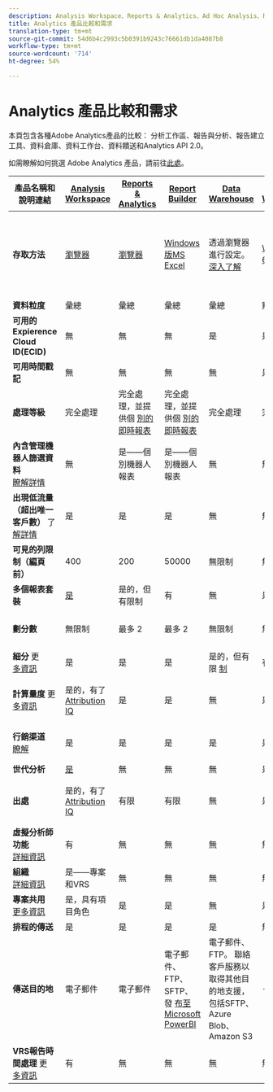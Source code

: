 ```yaml
---
description: Analysis Workspace、Reports & Analytics、Ad Hoc Analysis、Report Builder、Data Warehouse 和 Data Workbench 的系統要求與比較。
title: Analytics 產品比較和需求
translation-type: tm+mt
source-git-commit: 54d6b4c2993c5b0391b9243c76661db1da4087b8
workflow-type: tm+mt
source-wordcount: '714'
ht-degree: 54%

---
```



# Analytics 產品比較和需求

本頁包含各種Adobe Analytics產品的比較： 分析工作區、報告與分析、報告建立工具、資料倉庫、資料工作台、資料饋送和Analytics API 2.0。

如需瞭解如何挑選 Adobe Analytics 產品，請前往[此處](/help/admin/c-analytics-product-comparison/which-analytics-tool.md)。

| 產品名稱和說明連結 | [Analysis Workspace](https://docs.adobe.com/content/help/zh-Hant/analytics/analyze/analysis-workspace/home.html) | [Reports &amp; Analytics](https://docs.adobe.com/content/help/zh-Hant/analytics/analyze/reports-analytics/getting-started.html) | [Report Builder](https://docs.adobe.com/content/help/zh-Hant/analytics/analyze/report-builder/home.html) | [Data Warehouse](https://docs.adobe.com/content/help/zh-Hant/analytics/export/data-warehouse/data-warehouse.html) | [Data Workbench](https://docs.adobe.com/content/help/en/data-workbench/using/home.html) | [資料摘要](https://docs.adobe.com/content/help/zh-Hant/analytics/export/analytics-data-feed/data-feed-overview.html) | [Analytics API 2.0](https://www.adobe.io/apis/experiencecloud/analytics/docs.html) |
|---|---|---|---|---|---|---|---|
| **存取方法** | [瀏覽器](https://docs.adobe.com/content/help/zh-Hant/analytics/admin/sys-reqs.html) | [瀏覽器](https://docs.adobe.com/content/help/zh-Hant/analytics/admin/sys-reqs.translate.html) | [Windows版MS Excel](https://docs.adobe.com/content/help/zh-Hant/analytics/analyze/report-builder/report-builder-setup/system-requirements.html) | 透過瀏覽器進行設定。 [深入了解](https://docs.adobe.com/content/help/zh-Hant/analytics/admin/sys-reqs.html) | [Windows 64位元](https://docs.adobe.com/content/help/zh-Hant/data-workbench/using/install/c-data-workbench-client-install.html) | 透過瀏覽器進行設定。 [深入了解](https://docs.adobe.com/content/help/zh-Hant/analytics/export/analytics-data-feed/data-feed-overview.html) | REST風格的API工具。 使用Adobe I/O認證登入。 [深入了解](https://www.adobe.io/apis/experiencecloud/analytics/docs.html) |
| **資料粒度** | 彙總 | 彙總 | 彙總 | 彙總 | 點擊 | 點擊 | 彙總 |
| **可用的Expierence Cloud ID(ECID)** | 無 | 無 | 無 | 是 | 是 | 是 | 無 |
| **可用時間戳記** | 無 | 無 | 無 | 無 | 是 | 是 | 無 |
| **處理等級** | 完全處理 | 完全處理，並提供個 [別的即時報表](https://docs.adobe.com/content/help/en/analytics/components/real-time-reporting/realtime.html) | 完全處理，並提供個 [別的即時報表](https://docs.adobe.com/content/help/en/analytics/components/real-time-reporting/realtime.html) | 完全處理 | 完全處理 | 完全處理 | 完全處理 |
| **內含管理機器人篩選資料**<br>[瞭解詳情](https://docs.adobe.com/content/help/en/analytics/admin/admin-tools/bot-removal/bot-removal.html) | 無 | 是——個別機器人報表 | 是——個別機器人報表 | 無 | 無 | 無 | 無 |
| **出現低流量（超出唯一客戶數）** 了 <br>[解詳情](https://docs.adobe.com/content/help/zh-Hant/analytics/technotes/low-traffic.html) | 是 | 是 | 是 | 無 | 無 | 無 | 是 |
| **可見的列限制（編頁前）** | 400 | 200 | 50000 | 無限制 | 無限制 | 無限制 | 50000 |
| **多個報表套裝** | [是](https://docs.adobe.com/content/help/zh-Hant/analytics/analyze/analysis-workspace/build-workspace-project/multiple-report-suites.html) | 是的，但有限制 | 有 | 無 | 是 | 無 | 是 |
| **劃分數** | 無限制 | 最多 2 | 最多 2 | 無限制 | 無限制 | 無限制 | 無限制，可跨多個查詢執行 |
| **細分** 更 <br>[多資訊](https://docs.adobe.com/content/help/en/analytics/components/segmentation/segmentation-workflow/seg-workflow.html) | 是 | 是 | 是 | 是的，但有限 [制](https://docs.adobe.com/content/help/en/analytics/components/segmentation/segment-reference/seg-compatibility.html) | 有 | 無 | 是 |
| **計算量度** 更 <br>[多資訊](https://docs.adobe.com/content/help/zh-Hant/analytics/components/calculated-metrics/cm-overview.html) | 是的，有了 [Attribution IQ](https://docs.adobe.com/content/help/en/analytics/analyze/analysis-workspace/attribution/overview.html) | 是 | 是 | 無 | 是 | 無 | 是的，有了 [Attribution IQ](https://docs.adobe.com/content/help/en/analytics/analyze/analysis-workspace/attribution/overview.html) |
| **行銷渠道**<br>[瞭解](https://docs.adobe.com/content/help/zh-Hant/analytics/components/marketing-channels/c-getting-started-mchannel.html) | 是 | 是 | 是 | 是 | 是 | 是- [va_finder、va_closer](https://docs.adobe.com/content/help/en/analytics/export/analytics-data-feed/data-feed-contents/datafeeds-reference.html) | 是 |
| **世代分析** | [是](https://docs.adobe.com/content/help/zh-Hant/analytics/analyze/analysis-workspace/visualizations/cohort-table/cohort-analysis.html) | 無 | 無 | 無 | 是 | 無 | 無 |
| **出處** | 是的，有了 [Attribution IQ](https://docs.adobe.com/content/help/en/analytics/analyze/analysis-workspace/attribution/overview.html) | 有限 | 有限 | 無 | 是 | 無 | 是的，有了 [Attribution IQ](https://docs.adobe.com/content/help/en/analytics/analyze/analysis-workspace/attribution/overview.html) |
| **虛擬分析師功能**<br>[詳細資訊](https://docs.adobe.com/content/help/zh-Hant/analytics/analyze/analysis-workspace/virtual-analyst/overview.html) | 有 | 無 | 無 | 無 | 無 | 無 | 是 |
| **組織**<br>[詳細資訊](https://docs.adobe.com/content/help/zh-Hant/analytics/analyze/analysis-workspace/curate-share/curate.html) | 是——專案和VRS | 無 | 無 | 無 | 無 | 無 | 是——僅限VRS |
| **專案共用**<br>[更多資訊](https://docs.adobe.com/content/help/zh-Hant/analytics/analyze/analysis-workspace/curate-share/share-projects.html) | 是，具有項目角色 | 是 | 是 | 無 | 是 | 無 | 無 |
| **排程的傳送** | 是 | 是 | 是 | 是 | 無 | 是 | 無 |
| **傳送目的地** | 電子郵件 | 電子郵件 | 電子郵件、FTP、SFTP、發 [布至Microsoft PowerBI](https://docs.adobe.com/content/help/en/analytics/analyze/report-builder/publish-powerbi/power-bi.html) | 電子郵件、FTP。 聯絡客戶服務以取得其他目的地支援，包括SFTP、Azure Blob、Amazon S3 | - | FTP、SFTP、Azure Blob、Amazon S3 | - |
| **VRS報告時間處理** 更 <br>[多資訊](https://docs.adobe.com/content/help/zh-Hant/analytics/components/virtual-report-suites/vrs-report-time-processing.html) | 有 | 無 | 無 | 無 | 無 | 無 | 是 |
